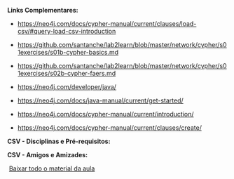 <!--
Neo4j (aula 2)

[Código](https://github.com/IgorAvilaPereira/tbd2024_2sem/blob/main/codigos/neo4jaula2.zip)

* [Neo4j (Aula 3)](https://github.com/IgorAvilaPereira/tbd2024_2sem/raw/main/slides/neo4j_loadcsv.pdf)
* [Neo4j (Aula 2)](https://github.com/IgorAvilaPereira/tbd2024_2sem/raw/main/slides/neo4j_cypher.pdf)
* [Neo4j (Aula 1)](https://github.com/IgorAvilaPereira/tbd2024_2sem/raw/main/slides/neo4j.pdf)
-->
**Links Complementares:**

* https://neo4j.com/docs/cypher-manual/current/clauses/load-csv/#query-load-csv-introduction
* https://github.com/santanche/lab2learn/blob/master/network/cypher/s01exercises/s01b-cypher-basics.md
* https://github.com/santanche/lab2learn/blob/master/network/cypher/s01exercises/s02b-cypher-faers.md

* https://neo4j.com/developer/java/
* https://neo4j.com/docs/java-manual/current/get-started/
* https://neo4j.com/docs/cypher-manual/current/introduction/
* https://neo4j.com/docs/cypher-manual/current/clauses/create/

**CSV - Disciplinas e Pré-requisitos:**

<!--
* [disciplinas.csv](https://github.com/IgorAvilaPereira/tbd2024_2sem/blob/main/disciplinas.csv)

* [pré-requisitos.csv](https://github.com/IgorAvilaPereira/tbd2024_2sem/blob/main/prerequisitos.csv)

* [script de importação](https://github.com/IgorAvilaPereira/tbd2024_2sem/blob/main/scripts_importacao_disciplinas_e_prerequisitos.txt)
-->

**CSV - Amigos e Amizades:**

<!--* [perfis.csv](https://github.com/IgorAvilaPereira/tbd2024_2sem/blob/main/perfis.csv)

* [amizades.csv](https://github.com/IgorAvilaPereira/tbd2024_2sem/blob/main/amizades.csv)

* [script de importação](https://github.com/IgorAvilaPereira/tbd2024_2sem/blob/main/scripts_importacao_amigos_e_amizades.txt)
  * obs: usando o MERGE
-->

&nbsp;[Baixar todo o material da aula](https://download-directory.github.io/?url=http://github.com/IgorAvilaPereira/tbd2025_1sem/tree/main/./9_neo4j_aula2)
